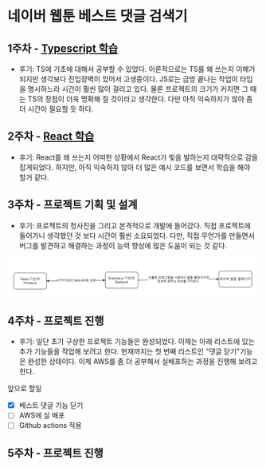 # 네이버 웹툰 베스트 댓글 검색기

## 1주차 - [Typescript 학습](C:\Users\lotus\Desktop\naver-webtoon-best-comment-searcher\week1.md)

- 후기: TS에 기초에 대해서 공부할 수 있었다. 이론적으로는 TS를 왜 쓰는지 이해가 되지만 생각보다 진입장벽이 있어서 고생중이다. JS로는 금방 끝나는 작업이 타입을 명시하느라 시간이 훨씬 많이 걸리고 있다. 물론 프로젝트의 크기가 커지면 그 때는 TS의 장점이 더욱 명확해 질 것이라고 생각한다. 다만 아직 익숙하지가 않아 좀 더 시간이 필요할 듯 하다.

## 2주차 - [React 학습](C:\Users\lotus\Desktop\naver-webtoon-best-comment-searcher\week2.md)

- 후기: React를 왜 쓰는지 어떠한 상황에서 React가 빛을 발하는지 대략적으로 감을 잡게되었다. 하지만, 아직 익숙하지 않아 더 많은 예시 코드를 보면서 학습을 해야 할거 같다.

## 3주차 - 프로젝트 기획 및 설계

- 후기: 프로젝트의 청사진을 그리고 본격적으로 개발에 들어갔다. 직접 프로젝트에 들어가니 생각했던 것 보다 시간이 훨씬 소요되었다. 다만, 직접 무언가를 만들면서 버그를 발견하고 해결하는 과정이 능력 향상에 많은 도움이 되는 것 같다.

<img src="./img/architecture.png">

## 4주차 - 프로젝트 진행

- 후기: 일단 초기 구상한 프로젝트 기능들은 완성되었다. 이제는 아래 리스트에 있는 추가 기능들을 작업해 보려고 한다. 현재까지는 첫 번째 리스트인 "댓글 닫기"기능은 완성한 상태이다. 이제 AWS를 좀 더 공부해서 실배포하는 과정을 진행해 보려고 한다.

앞으로 할일

- [x] 베스트 댓글 기능 닫기
- [ ] AWS에 실 배포
- [ ] Github actions 적용

## 5주차 - 프로젝트 진행
